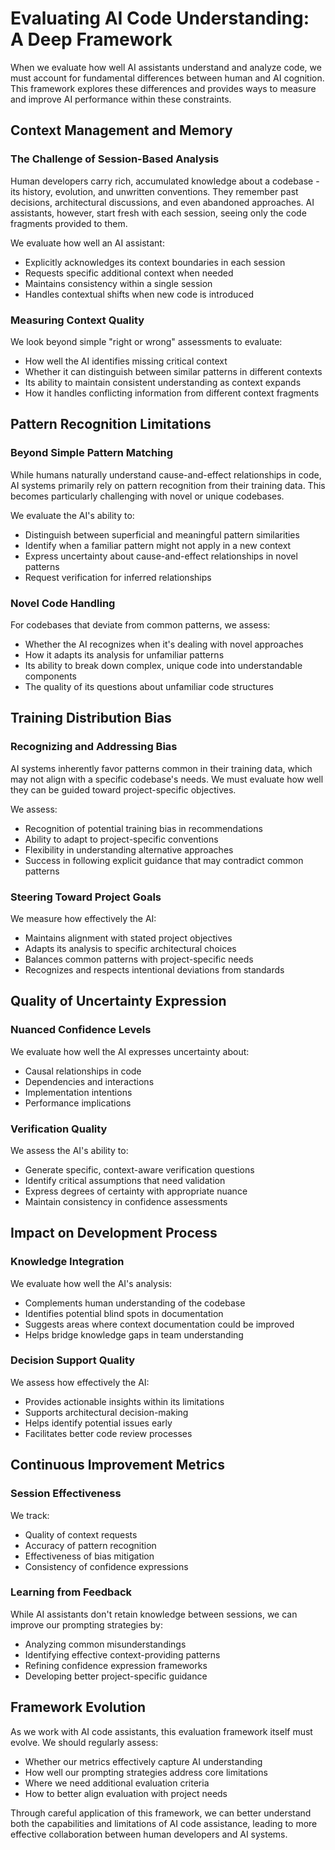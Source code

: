 # Evaluating AI Code Understanding: A Deep Framework

When we evaluate how well AI assistants understand and analyze code, we must account for fundamental differences between human and AI cognition. This framework explores these differences and provides ways to measure and improve AI performance within these constraints.

## Context Management and Memory

### The Challenge of Session-Based Analysis
Human developers carry rich, accumulated knowledge about a codebase - its history, evolution, and unwritten conventions. They remember past decisions, architectural discussions, and even abandoned approaches. AI assistants, however, start fresh with each session, seeing only the code fragments provided to them.

We evaluate how well an AI assistant:
- Explicitly acknowledges its context boundaries in each session
- Requests specific additional context when needed
- Maintains consistency within a single session
- Handles contextual shifts when new code is introduced

### Measuring Context Quality
We look beyond simple "right or wrong" assessments to evaluate:
- How well the AI identifies missing critical context
- Whether it can distinguish between similar patterns in different contexts
- Its ability to maintain consistent understanding as context expands
- How it handles conflicting information from different context fragments

## Pattern Recognition Limitations

### Beyond Simple Pattern Matching
While humans naturally understand cause-and-effect relationships in code, AI systems primarily rely on pattern recognition from their training data. This becomes particularly challenging with novel or unique codebases.

We evaluate the AI's ability to:
- Distinguish between superficial and meaningful pattern similarities
- Identify when a familiar pattern might not apply in a new context
- Express uncertainty about cause-and-effect relationships in novel patterns
- Request verification for inferred relationships

### Novel Code Handling
For codebases that deviate from common patterns, we assess:
- Whether the AI recognizes when it's dealing with novel approaches
- How it adapts its analysis for unfamiliar patterns
- Its ability to break down complex, unique code into understandable components
- The quality of its questions about unfamiliar code structures

## Training Distribution Bias

### Recognizing and Addressing Bias
AI systems inherently favor patterns common in their training data, which may not align with a specific codebase's needs. We must evaluate how well they can be guided toward project-specific objectives.

We assess:
- Recognition of potential training bias in recommendations
- Ability to adapt to project-specific conventions
- Flexibility in understanding alternative approaches
- Success in following explicit guidance that may contradict common patterns

### Steering Toward Project Goals
We measure how effectively the AI:
- Maintains alignment with stated project objectives
- Adapts its analysis to specific architectural choices
- Balances common patterns with project-specific needs
- Recognizes and respects intentional deviations from standards

## Quality of Uncertainty Expression

### Nuanced Confidence Levels
We evaluate how well the AI expresses uncertainty about:
- Causal relationships in code
- Dependencies and interactions
- Implementation intentions
- Performance implications

### Verification Quality
We assess the AI's ability to:
- Generate specific, context-aware verification questions
- Identify critical assumptions that need validation
- Express degrees of certainty with appropriate nuance
- Maintain consistency in confidence assessments

## Impact on Development Process

### Knowledge Integration
We evaluate how well the AI's analysis:
- Complements human understanding of the codebase
- Identifies potential blind spots in documentation
- Suggests areas where context documentation could be improved
- Helps bridge knowledge gaps in team understanding

### Decision Support Quality
We assess how effectively the AI:
- Provides actionable insights within its limitations
- Supports architectural decision-making
- Helps identify potential issues early
- Facilitates better code review processes

## Continuous Improvement Metrics

### Session Effectiveness
We track:
- Quality of context requests
- Accuracy of pattern recognition
- Effectiveness of bias mitigation
- Consistency of confidence expressions

### Learning from Feedback
While AI assistants don't retain knowledge between sessions, we can improve our prompting strategies by:
- Analyzing common misunderstandings
- Identifying effective context-providing patterns
- Refining confidence expression frameworks
- Developing better project-specific guidance

## Framework Evolution

As we work with AI code assistants, this evaluation framework itself must evolve. We should regularly assess:
- Whether our metrics effectively capture AI understanding
- How well our prompting strategies address core limitations
- Where we need additional evaluation criteria
- How to better align evaluation with project needs

Through careful application of this framework, we can better understand both the capabilities and limitations of AI code assistance, leading to more effective collaboration between human developers and AI systems.
